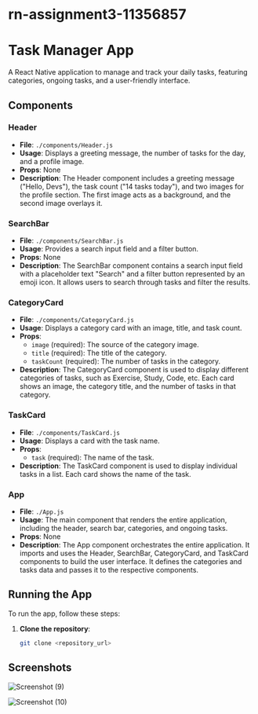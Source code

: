 # rn-assignment3-11356857
# Task Manager App

A React Native application to manage and track your daily tasks, featuring categories, ongoing tasks, and a user-friendly interface.

## Components

### Header
- **File**: `./components/Header.js`
- **Usage**: Displays a greeting message, the number of tasks for the day, and a profile image.
- **Props**: None
- **Description**: The Header component includes a greeting message ("Hello, Devs"), the task count ("14 tasks today"), and two images for the profile section. The first image acts as a background, and the second image overlays it.

### SearchBar
- **File**: `./components/SearchBar.js`
- **Usage**: Provides a search input field and a filter button.
- **Props**: None
- **Description**: The SearchBar component contains a search input field with a placeholder text "Search" and a filter button represented by an emoji icon. It allows users to search through tasks and filter the results.

### CategoryCard
- **File**: `./components/CategoryCard.js`
- **Usage**: Displays a category card with an image, title, and task count.
- **Props**:
  - `image` (required): The source of the category image.
  - `title` (required): The title of the category.
  - `taskCount` (required): The number of tasks in the category.
- **Description**: The CategoryCard component is used to display different categories of tasks, such as Exercise, Study, Code, etc. Each card shows an image, the category title, and the number of tasks in that category.

### TaskCard
- **File**: `./components/TaskCard.js`
- **Usage**: Displays a card with the task name.
- **Props**:
  - `task` (required): The name of the task.
- **Description**: The TaskCard component is used to display individual tasks in a list. Each card shows the name of the task.

### App
- **File**: `./App.js`
- **Usage**: The main component that renders the entire application, including the header, search bar, categories, and ongoing tasks.
- **Props**: None
- **Description**: The App component orchestrates the entire application. It imports and uses the Header, SearchBar, CategoryCard, and TaskCard components to build the user interface. It defines the categories and tasks data and passes it to the respective components.

## Running the App

To run the app, follow these steps:

1. **Clone the repository**:
   ```sh
   git clone <repository_url>
## Screenshots
![Screenshot (9)](https://github.com/schooltech1/rn-assignment3-11356857/assets/170237696/9b33cdb5-11ed-43b5-afaa-7762170bf40a)


![Screenshot (10)](https://github.com/schooltech1/rn-assignment3-11356857/assets/170237696/68eae65a-ef65-4734-a930-5cf62cfca216)
